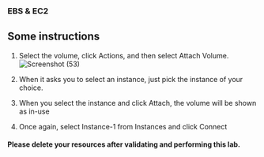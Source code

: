 ### EBS & EC2

## Some instructions

1.	Select the volume, click Actions, and then select Attach Volume. ![Screenshot (53)](https://user-images.githubusercontent.com/84078733/192088446-1fe117c6-e9db-4fdb-ad9a-84b5bf0272b5.png)

2.	When it asks you to select an instance, just pick the instance of your choice. 
3.	When you select the instance and click Attach, the volume will be shown as in-use
4.	Once again, select Instance-1 from Instances and click Connect

#### Please delete your resources after validating and performing this lab.
